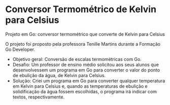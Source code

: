# Conversor Termométrico de Kelvin para Celsius
Projeto em Go: conversor termométrico que converte de Kelvin para Celsius

O projeto foi proposto pela professora Tenille Martins durante a Formação Go Developer.

- Objetivo geral: Conversão de escalas termométricas com Go.
- Desafio: Um professor de ensino médio solicitou aos seus alunos que desenvolvessem um programa em Go para converter o valor do ponto de ebulição da água, de Kelvin para Celsius.
- Solução: Criei um programa em Go para converter qualquer temperatura em Kelvin para Celsius e, quando as temperaturas de ebulição e solidificação da água fossem escolhidas, o programa irá indicar com textos, respectivamente.
